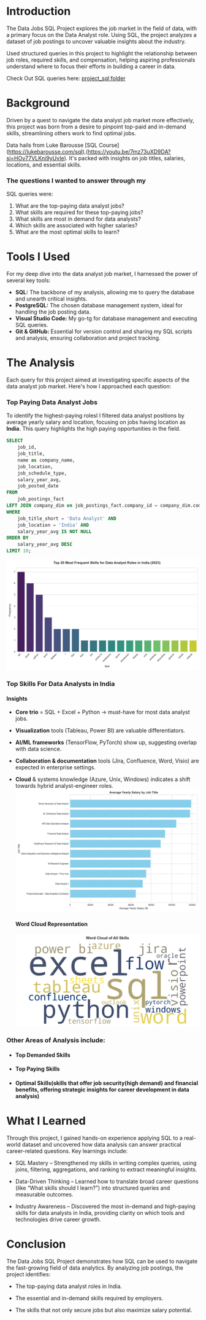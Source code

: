 # Introduction
The Data Jobs SQL Project explores the job market in the field of data, with a primary focus on the Data Analyst role. Using SQL, the project analyzes a dataset of job postings to uncover valuable insights about the industry.

Used structured queries in this project to highlight the relationship between job roles, required skills, and compensation, helping aspiring professionals understand where to focus their efforts in building a career in data.

Check Out SQL queries here: [project_sql folder](\project_sql)

# Background
Driven by a quest to navigate the data analyst job market more effectively, this project was born from a desire to pinpoint top-paid and in-demand skills, streamlining others work to find optimal jobs.

Data hails from Luke Barousse [SQL Course] (https://lukebarousse.com/sql),(https://youtu.be/7mz73uXD9DA?si=HOv77VLKni9yUvIe). It's packed with insights on job titles, salaries, locations, and essential skills.

### The questions I wanted to answer through my
SQL queries were:

1. What are the top-paying data analyst jobs?
2. What skills are required for these top-paying
jobs?
3. What skills are most in demand for data
analysts?
4. Which skills are associated with higher
salaries?
5. What are the most optimal skills to learn?

# Tools I Used
For my deep dive into the data analyst job market, I harnessed the power of several key tools:

- **SQL:** The backbone of my analysis, allowing me to query the database and unearth critical insights.
- **PostgreSQL:** The chosen database management
system, ideal for handling the job posting data.
- **Visual Studio Code:** My go-tg for database
management and executing SQL queries.
- **Git & GitHub:** Essential for version control and sharing my SQL scripts and analysis, ensuring collaboration and project tracking.

# The Analysis
Each query for this project aimed at investigating
specific aspects of the data analyst job market.
Here's how I approached each question:

### Top Paying Data Analyst Jobs
To identify the highest-paying rolesI I filtered data analyst positions by average yearly salary and location, focusing on jobs having location as **India**. This query highlights the high paying opportunities in the field.

```sql
SELECT
    job_id,
    job_title,
    name as company_name,
    job_location,
    job_schedule_type,
    salary_year_avg,
    job_posted_date    
FROM
    job_postings_fact
LEFT JOIN company_dim on job_postings_fact.company_id = company_dim.company_id
WHERE
    job_title_short = 'Data Analyst' AND
    job_location = 'India' AND
    salary_year_avg IS NOT NULL
ORDER BY
    salary_year_avg DESC
LIMIT 10;
```
![Top Skills Bar Chart](assets/top_skills_bar_chart.png)

### Top Skills For Data Analysts in India
#### Insights
- **Core trio** = SQL + Excel + Python → must-have for most data analyst jobs.
- **Visualization** tools (Tableau, Power BI) are valuable differentiators.
- **AI/ML frameworks** (TensorFlow, PyTorch) show up, suggesting overlap with data science.
- **Collaboration & documentation** tools (Jira, Confluence, Word, Visio) are expected in enterprise settings.
- **Cloud** & systems knowledge (Azure, Unix, Windows) indicates a shift towards hybrid analyst-engineer roles.
![Salary by Job Title Bar Chart](assets/salary_by_job_title_bar_chart.png)


    #### Word Cloud Representation
    ![Skill Demand Word Cloud](assets/skill_demand_word_cloud.png)

### Other Areas of Analysis include:
- #### Top Demanded Skills
- #### Top Paying Skills
- #### Optimal Skills(skills that offer job security(high demand) and financial benefits, offering strategic insights for career development in data analysis)

# What I Learned
Through this project, I gained hands-on experience applying SQL to a real-world dataset and uncovered how data analysis can answer practical career-related questions. Key learnings include:

- SQL Mastery – Strengthened my skills in writing complex queries, using joins, filtering, aggregations, and ranking to extract meaningful insights.

- Data-Driven Thinking – Learned how to translate broad career questions (like “What skills should I learn?”) into structured queries and measurable outcomes.

- Industry Awareness – Discovered the most in-demand and high-paying skills for data analysts in India, providing clarity on which tools and technologies drive career growth.

# Conclusion
The Data Jobs SQL Project demonstrates how SQL can be used to navigate the fast-growing field of data analytics. By analyzing job postings, the project identifies:

- The top-paying data analyst roles in India.

- The essential and in-demand skills required by employers.

- The skills that not only secure jobs but also maximize salary potential.